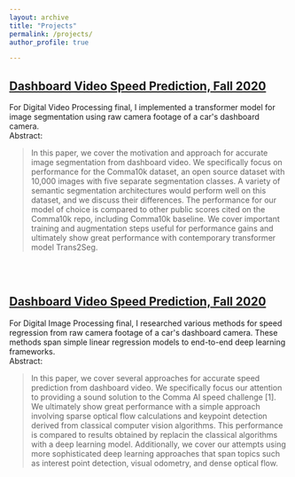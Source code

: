 ```yaml
---
layout: archive
title: "Projects"
permalink: /projects/
author_profile: true

---
```

## [Dashboard Video Speed Prediction, Fall 2020](https://jareducherek.github.io/files/Driving_Segmentation.pdf)
For Digital Video Processing final, I implemented a transformer model for image segmentation
using raw camera footage of a car's dashboard camera.
<br>
Abstract:
<blockquote>
In this paper, we cover the motivation and approach for
accurate image segmentation from dashboard video. We
specifically focus on performance for the Comma10k dataset,
an open source dataset with 10,000 images with five separate
segmentation classes. A variety of semantic segmentation
architectures would perform well on this dataset, and
we discuss their differences. The performance for our model
of choice is compared to other public scores cited on the
Comma10k repo, including Comma10k baseline. We
cover important training and augmentation steps useful for
performance gains and ultimately show great performance
with contemporary transformer model Trans2Seg.
</blockquote>

<br><br>

## [Dashboard Video Speed Prediction, Fall 2020](https://jareducherek.github.io/files/Speed_Prediction.pdf)
For Digital Image Processing final, I researched various methods for speed
regression from raw camera footage of a car's dashboard camera.
These methods span simple linear regression models to end-to-end deep learning frameworks.<br>
Abstract:
<blockquote>
In this paper, we cover several approaches for accurate speed prediction from
dashboard video. We specifically focus our
attention to providing a sound solution to the Comma AI
speed challenge [1]. We ultimately show great performance
with a simple approach involving sparse optical flow calculations and keypoint
detection derived from classical computer
vision algorithms. This performance is compared to results
obtained by replacin the classical algorithms with a deep
learning model. Additionally, we cover our attempts using
more sophisticated deep learning approaches that span topics
such as interest point detection, visual odometry, and dense
optical flow.
</blockquote>
